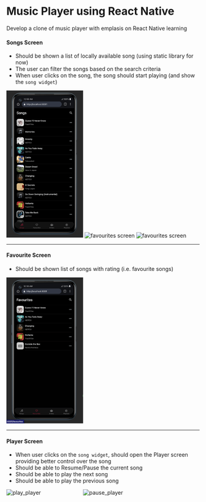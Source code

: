 # Music Player using React Native

Develop a clone of music player with emplasis on React Native learning

#### Songs Screen

- Should be shown a list of locally available song (using static library for now)
- The user can filter the songs based on the search criteria
- When user clicks on the song, the song should start playing (and show the `song widget`)

<img src="https://github.com/ashishgopalhattimare/music-player/blob/main/assets/demo/songs_screen.png" alt="favourites screen" width="200" />

<img src="https://github.com/ashishgopalhattimare/music-player/blob/main/assets/demo/filtered_songs_screen.png" alt="favourites screen" width="200" />

<img src="https://github.com/ashishgopalhattimare/music-player/blob/main/assets/demo/play_songs.png" alt="favourites screen" width="200" />

---

#### Favourite Screen

- Should be shown list of songs with rating (i.e. favourite songs)

<img src="https://github.com/ashishgopalhattimare/music-player/blob/main/assets/demo/favourites_screen.png" alt="favourites screen" width="200" />

---

#### Player Screen

- When user clicks on the `song widget`, should open the Player screen providing better control over the song
- Should be able to Resume/Pause the current song
- Should be able to play the next song
- Should be able to play the previous song

<div style="display:flex">
  <img src="https://github.com/ashishgopalhattimare/music-player/blob/main/assets/demo/player_screen_play.png" alt="play_player" width="200" />

  <img src="https://github.com/ashishgopalhattimare/music-player/blob/main/assets/demo/player_screen_pause.png" alt="pause_player" width="200" />
</div>

